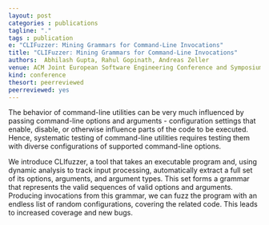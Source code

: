 ```yaml
---
layout: post
categories : publications
tagline: "."
tags : publication
e: "CLIFuzzer: Mining Grammars for Command-Line Invocations"
title: "CLIFuzzer: Mining Grammars for Command-Line Invocations"
authors:  Abhilash Gupta, Rahul Gopinath, Andreas Zeller
venue: ACM Joint European Software Engineering Conference and Symposium on the Foundations of Software Engineering
kind: conference
thesort: peerreviewed
peerreviewed: yes
---
```


The behavior of command-line utilities can be very much influenced by passing command-line options and arguments - configuration settings that enable, disable, or otherwise influence parts of the code to be executed. Hence, systematic testing of command-line utilities requires testing them with diverse configurations of supported command-line options.

We introduce CLIfuzzer, a tool that takes an executable program and, using dynamic analysis to track input processing, automatically extract a full set of its options, arguments, and argument types. This set forms a grammar that represents the valid sequences of valid options and arguments. Producing invocations from this grammar, we can fuzz the program with an endless list of random configurations, covering the related code. This leads to increased coverage and new bugs.

<!--
[<em class="fa fa-book fa-lg" aria-hidden="true"></em>]()
[<em class="fa fa-bookmark-o fa-lg" aria-hidden="true"></em>]()
[<em class="fa fa-desktop" aria-hidden="true"></em>]()

-->
